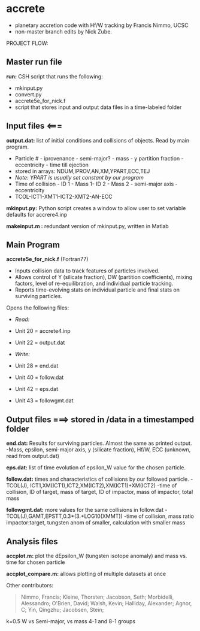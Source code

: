# accrete
- planetary accretion code with Hf/W tracking by Francis Nimmo, UCSC
- non-master branch edits by Nick Zube.

PROJECT FLOW:

## Master run file
**run:** CSH script that runs the following:
- mkinput.py
- convert.py
- accrete5e_for_nick.f
- script that stores input and output data files in a time-labeled folder

## Input files   <===
**output.dat:** list of initial conditions and collisions of objects. Read by main program.

- Particle # - iprovenance - semi-major? - mass - y partition fraction - eccentricity - time till ejection
- stored in arrays: NDUM,IPROV,AN,XM,YPART,ECC,TEJ
- *Note: YPART is usually set constant by our program*
- Time of collision - ID 1 - Mass 1- ID 2 - Mass 2 - semi-major axis - eccentricity
- TCOL-ICT1-XMT1-ICT2-XMT2-AN-ECC

**mkinput.py:** Python script creates a window to allow user to set variable defaults for accrere4.inp

**makeinput.m :** redundant version of mkinput.py, written in Matlab

## Main Program
**accrete5e_for_nick.f** (Fortran77)
- Inputs collision data to track features of particles involved.
- Allows control of Y (silicate fraction), DW (partition coefficients),
mixing factors, level of re-equilibration, and individual particle tracking.
- Reports time-evolving stats on individual particle and final stats on
surviving particles.

Opens the following files:

- *Read:*
- Unit 20 = accrete4.inp
- Unit 22 = output.dat

- *Write:*
- Unit 28 = end.dat
- Unit 40 = follow.dat
- Unit 42 = eps.dat
- Unit 43 = followgmt.dat

## Output files ===> stored in /data in a timestamped folder
**end.dat:** Results for surviving particles. Almost the same as printed output.
-Mass, epsilon, semi-major axis, y (silicate fraction), Hf/W, ECC (unknown, read from output.dat)

**eps.dat:** list of time evolution of epsilon_W value for the chosen particle.

**follow.dat:** times and characteristics of collisions by our followed particle.
-TCOL(J), ICT1,XM(ICT1),ICT2,XM(ICT2),XM(ICT1)+XM(ICT2)
-time of collision, ID of target, mass of target, ID of impactor, mass of impactor, total mass

**followgmt.dat:** more values for the same collisions in follow.dat
-TCOL(J),GAMT,EPSTT,0.3*(3.+LOG10(XMMT))
-time of collision, mass ratio impactor:target, tungsten anom of smaller, calculation with smaller mass 

## Analysis files
**accplot.m:** plot the dEpsilon_W (tungsten isotope anomaly) and mass vs. time for chosen particle

**accplot_compare.m:** allows plotting of multiple datasets at once




Other contributors:
> Nimmo, Francis;
Kleine, Thorsten;
Jacobson, Seth;
Morbidelli, Alessandro;
O'Brien, David;
Walsh, Kevin;
Halliday, Alexander;
Agnor, C;
Yin, Qingzhu;
Jacobsen, Stein;



k=0.5
W vs Semi-major, vs mass
4-1 and 8-1 groups

